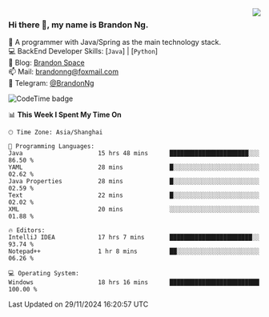 <img  align="right" src="https://github-readme-stats-brandon0824.vercel.app/api/top-langs/?username=brandon0824&layout=compact">

### Hi there 👋, my name is Brandon Ng.

🌱 A programmer with Java/Spring as the main technology stack.  
💻 BackEnd Developer Skills: [`Java`] | [`Python`]  
📝 Blog: [Brandon Space](https://brandonng.tech)  
📫 Mail: brandonng@foxmail.com  
📰 Telegram: [@BrandonNg](https://t.me/BrandonNg24)  

![CodeTime badge](https://img.shields.io/endpoint?style=flat-square&url=https%3A%2F%2Fapi.codetime.dev%2Fshield%3Fid%3D128%26project%3D%26in%3D604800000)

<!--START_SECTION:waka-->
📊 **This Week I Spent My Time On** 

```text
🕑︎ Time Zone: Asia/Shanghai

💬 Programming Languages: 
Java                     15 hrs 48 mins      ██████████████████████░░░   86.50 % 
YAML                     28 mins             █░░░░░░░░░░░░░░░░░░░░░░░░   02.62 % 
Java Properties          28 mins             █░░░░░░░░░░░░░░░░░░░░░░░░   02.59 % 
Text                     22 mins             █░░░░░░░░░░░░░░░░░░░░░░░░   02.02 % 
XML                      20 mins             ░░░░░░░░░░░░░░░░░░░░░░░░░   01.88 % 

🔥 Editors: 
IntelliJ IDEA            17 hrs 7 mins       ███████████████████████░░   93.74 % 
Notepad++                1 hr 8 mins         ██░░░░░░░░░░░░░░░░░░░░░░░   06.26 % 

💻 Operating System: 
Windows                  18 hrs 16 mins      █████████████████████████   100.00 % 
```


 Last Updated on 29/11/2024 16:20:57 UTC
<!--END_SECTION:waka-->
